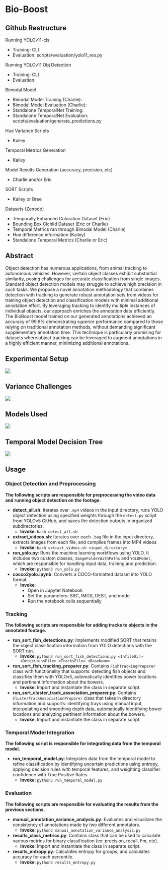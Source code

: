 # Bio-Boost

## Github Restructure
Running YOLOv11-cls
- Training: CLI
- Evaluation: scripts/evaluation/yolo11_res.py

Running YOLOv11 Obj Detection
- Training: CLI
- Evaluation:

Bimodal Model
- Bimodal Model Training (Charlie):
- Bimodal Model Evaluation (Charlie):
- Standalone TemporalNet Training: 
- Standalone TemporalNet Evaluation: scripts/evaluation/generate_predictions.py

Hue Variance Scripts
- Kailey

Temporal Metrics Generation
- Kailey

Model Results Generation (accuracy, precision, etc)
- Charlie and/or Eric

SORT Scripts
- Kailey or Bree

Datasets (Zenodo)
- Temporally Enhanced Coloration Dataset (Eric)
- Bounding Box Cichlid Dataset (Eric or Charlie)
- Temporal Metrics ran through Bimodal Model (Charlie)
- Hue difference information (Kailey)
- Standalone Temporal Metrics (Charlie or Eric)


## Abstract
Object detection has numerous applications, from animal tracking to autonomous vehicles. However, certain object classes exhibit substantial similarity, posing challenges for accurate classification from single images. Standard object detection models may struggle to achieve high precision in such tasks. We propose a novel annotation methodology that combines detection with tracking to generate robust annotation sets from videos for training object detection and classification models with minimal additional annotation effort. By leveraging tracking to identify multiple instances of individual objects, our approach enriches the annotation data efficiently. The BioBoost model trained on our generated annotations achieved an accuracy of 99.6% demonstrating superior performance compared to those relying on traditional annotation methods, without demanding significant supplementary annotation time. This technique is particularly promising for datasets where object tracking can be leveraged to augment annotations in a highly efficient manner, minimizing additional annotations. 

## Experimental Setup
![](https://github.com/Human-Augment-Analytics/Bio-Boost/blob/main/imgs/setup.PNG)

## Variance Challenges
![](https://github.com/Human-Augment-Analytics/Bio-Boost/blob/main/imgs/variance.PNG)

## Models Used
![](https://github.com/Human-Augment-Analytics/Bio-Boost/blob/main/imgs/models.PNG)

## Temporal Model Decision Tree
![](https://github.com/Human-Augment-Analytics/Bio-Boost/blob/main/imgs/tree_viz_1.PNG)

## Usage
### Object Detection and Preprocessing
**The following scripts are responsible for preprocessing the video data and running object detection on the footage.**  
- **detect_all.sh**: Iterates over `.mp4` videos in the input directory, runs YOLO object detection using specified weights through the `detect.py` script from YOLOv5 GitHub, and saves the detection outputs in organized subdirectories.
  - **Invoke**: `bash detect_all.sh`
- **extract_videos.sh**: Iterates over each `.bag` file in the input directory, extracts images from each file, and compiles frames into MP4 videos 
  - **Invoke**: `bash extract_videos.sh <input_directory>`
- **run_yolo.py**: Runs the machine learning workflows using YOLO. It includes two custom classes, `ImageFolderWithPaths` and `YOLOModel`, which are responsible for handling input data, training and prediction.
    - **Invoke**: `python3 run_yolo.py`
- **cocco2yolo.ipynb**: Converts a COCO-formatted dataset into YOLO format.
    - **Invoke**: 
        - Open in Jupyter Notebook
        - Set the parameters: SRC, IMGS, DEST, and mode
        - Run the notebook cells sequentially 

### Tracking 
**The following scripts are responsible for adding tracks to objects in the annotated footage.**  
- **run_sort_fish_detections.py**: Implements modified SORT that retains the object classification information from YOLO detections with the SORT run.
    - **Invoke**: `python3 run_sort_fish_detections.py <InfileDir> <DetectionsFile> <TracksFile> <BaseName>`
- **run_sort_fish_tracking_preparer.py**: Contains `FishTrackingPreparer` class with functionality that supports: detecting fish objects and classifies them with YOLOv5, automatically identifies bower locations and pertinent information about the bowers.
    - **Invoke**: Import and instantiate the class in separate script.
- **run_sort_cluster_track_association_preparer.py**: Contains `ClusterTrackAssociationPreparer` class that takes in directory information and supports: identifying trays using manual input, interpolating and smoothing depth data, automatically identifying bower locations and analyzing pertinent information about the bowers. 
    - **Invoke**: Import and instantiate the class in separate script.

### Temporal Model Integration
**The following script is responsible for integrating data from the temporal model.**
- **run_temporal_model.py**: Integrates data from the temporal model to refine classification by identifying uncertain predictions using entropy, applying decision rules with temporal features, and weighting classifier confidence with True Positive Rates.
    - **Invoke**: `python3 run_temporal_model.py`

### Evaluation
**The following scripts are responsible for evaluating the results from the previous sections.**
- **manual_annotation_variance_analysis.py**: Evaluates and visualizes the consistency of annotations made by two different annotators. 
    - **Invoke**: `python3 manual_annotation_variance_analysis.py`
- **results_class_metrics.py**: Contains class that can be used to calculate various metrics for binary classification (ex: precision, recall, Fm, etc).
    - **Invoke**: Import and instantiate the class in separate script.
- **results_entropy.py**: Calculates entropy for groups, and calculates accuracy for each percentile. 
    - **Invoke**: `python3 results_entropy.py`

